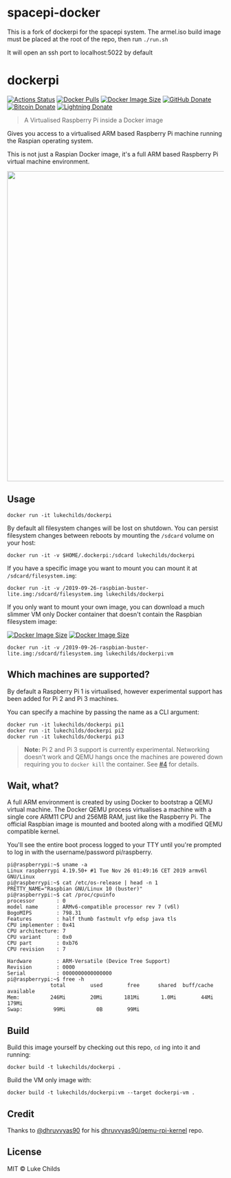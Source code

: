 # spacepi-docker

This is a fork of dockerpi for the spacepi system. The armel.iso build image must be placed at the root of the repo, then run `./run.sh`

It will open an ssh port to localhost:5022 by default

# dockerpi

[![Actions Status](https://badgen.net/github/checks/lukechilds/dockerpi?icon=github&label=Build%20Status)](https://github.com/lukechilds/dockerpi/actions)
[![Docker Pulls](https://badgen.net/docker/pulls/lukechilds/dockerpi?icon=docker&label=Docker%20pulls)](https://hub.docker.com/r/lukechilds/dockerpi/)
[![Docker Image Size](https://badgen.net/docker/size/lukechilds/dockerpi/latest/amd64?icon=docker&label=lukechilds/dockerpi)](https://hub.docker.com/r/lukechilds/dockerpi/tags)
[![GitHub Donate](https://badgen.net/badge/GitHub/Sponsor/D959A7?icon=github)](https://github.com/sponsors/lukechilds)
[![Bitcoin Donate](https://badgen.net/badge/Bitcoin/Donate/F19537?icon=bitcoin)](https://blockstream.info/address/3Luke2qRn5iLj4NiFrvLBu2jaEj7JeMR6w)
[![Lightning Donate](https://badgen.net/badge/Lightning/Donate/F6BC41?icon=bitcoin-lightning)](https://tippin.me/@lukechilds?refurl=github.com/lukechilds/dockerpi)

> A Virtualised Raspberry Pi inside a Docker image

Gives you access to a virtualised ARM based Raspberry Pi machine running the Raspian operating system.

This is not just a Raspian Docker image, it's a full ARM based Raspberry Pi virtual machine environment.

<div align="center">
	<img src="media/demo.svg" width="720">
</div>

## Usage

```
docker run -it lukechilds/dockerpi
```

By default all filesystem changes will be lost on shutdown. You can persist filesystem changes between reboots by mounting the `/sdcard` volume on your host:

```
docker run -it -v $HOME/.dockerpi:/sdcard lukechilds/dockerpi
```

If you have a specific image you want to mount you can mount it at `/sdcard/filesystem.img`:

```
docker run -it -v /2019-09-26-raspbian-buster-lite.img:/sdcard/filesystem.img lukechilds/dockerpi
```

If you only want to mount your own image, you can download a much slimmer VM only Docker container that doesn't contain the Raspbian filesystem image:

[![Docker Image Size](https://badgen.net/docker/size/lukechilds/dockerpi/latest/amd64?icon=docker&label=lukechilds/dockerpi:latest)](https://hub.docker.com/r/lukechilds/dockerpi/tags?name=latest)
[![Docker Image Size](https://badgen.net/docker/size/lukechilds/dockerpi/vm/amd64?icon=docker&label=lukechilds/dockerpi:vm)](https://hub.docker.com/r/lukechilds/dockerpi/tags?name=vm)

```
docker run -it -v /2019-09-26-raspbian-buster-lite.img:/sdcard/filesystem.img lukechilds/dockerpi:vm
```

## Which machines are supported?

By default a Raspberry Pi 1 is virtualised, however experimental support has been added for Pi 2 and Pi 3 machines.

You can specify a machine by passing the name as a CLI argument:

```
docker run -it lukechilds/dockerpi pi1
docker run -it lukechilds/dockerpi pi2
docker run -it lukechilds/dockerpi pi3
```

> **Note:** Pi 2 and Pi 3 support is currently experimental. Networking doesn't work and QEMU hangs once the machines are powered down requiring you to `docker kill` the container. See [#4](https://github.com/lukechilds/dockerpi/pull/4) for details.


## Wait, what?

A full ARM environment is created by using Docker to bootstrap a QEMU virtual machine. The Docker QEMU process virtualises a machine with a single core ARM11 CPU and 256MB RAM, just like the Raspberry Pi. The official Raspbian image is mounted and booted along with a modified QEMU compatible kernel.

You'll see the entire boot process logged to your TTY until you're prompted to log in with the username/password pi/raspberry.

```
pi@raspberrypi:~$ uname -a
Linux raspberrypi 4.19.50+ #1 Tue Nov 26 01:49:16 CET 2019 armv6l GNU/Linux
pi@raspberrypi:~$ cat /etc/os-release | head -n 1
PRETTY_NAME="Raspbian GNU/Linux 10 (buster)"
pi@raspberrypi:~$ cat /proc/cpuinfo
processor       : 0
model name      : ARMv6-compatible processor rev 7 (v6l)
BogoMIPS        : 798.31
Features        : half thumb fastmult vfp edsp java tls
CPU implementer : 0x41
CPU architecture: 7
CPU variant     : 0x0
CPU part        : 0xb76
CPU revision    : 7

Hardware        : ARM-Versatile (Device Tree Support)
Revision        : 0000
Serial          : 0000000000000000
pi@raspberrypi:~$ free -h
              total        used        free      shared  buff/cache   available
Mem:          246Mi        20Mi       181Mi       1.0Mi        44Mi       179Mi
Swap:          99Mi          0B        99Mi
```

## Build

Build this image yourself by checking out this repo, `cd` ing into it and running:

```
docker build -t lukechilds/dockerpi .
```

Build the VM only image with:

```
docker build -t lukechilds/dockerpi:vm --target dockerpi-vm .
```

## Credit

Thanks to [@dhruvvyas90](https://github.com/dhruvvyas90) for his [dhruvvyas90/qemu-rpi-kernel](https://github.com/dhruvvyas90/qemu-rpi-kernel) repo.

## License

MIT © Luke Childs
